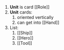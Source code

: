 1. **Unit** is card [[Role]]
2. **Unit** cards:
	1. oriented vertically
	2. can get into [[Hand]]
3. List:
	1. [[Ship]]
	2. [[Hero]]
	3. [[Tool]]
